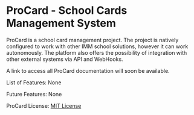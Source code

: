 # ProCard - School Cards Management System

ProCard is a school card management project. The project is natively configured to work with other IMM school solutions, however it can work autonomously. The platform also offers the possibility of integration with other external systems via API and WebHooks.

A link to access all ProCard documentation will soon be available.

List of Features: None

Future Features: None

ProCard License: [MIT License](LICENSE)